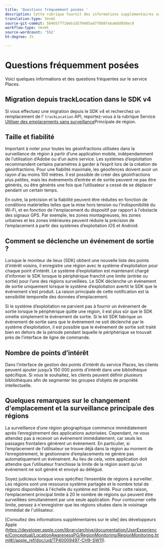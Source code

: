 ```yaml
---
title: 'Questions fréquemment posées '
description: Cette rubrique fournit des informations supplémentaires sur certaines questions fréquentes.
translation-type: tm+mt
source-git-commit: 5846577f10eb1d570465ad7f888feba6dd958ec9
workflow-type: tm+mt
source-wordcount: '552'
ht-degree: 1%

---
```



# Questions fréquemment posées 

Voici quelques informations et des questions fréquentes sur le service Places.

## Migration depuis trackLocation dans le SDK v4

Si vous effectuez une migration depuis le SDK v4 et recherchez un remplacement de l’ `trackLocation` API, reportez-vous à la rubrique Service [Utiliser des emplacements sans surveillance](use-places-without-active-monitoring.md)Principale de région.

## Taille et fiabilité

Important à noter pour toutes les géoinfractions utilisées dans la surveillance de région à partir d’une application mobile, indépendamment de l’utilisation d’Adobe ou d’un autre service. Les systèmes d’exploitation recommandent certains paramètres à garder à l’esprit lors de la création de géoinfractions. Pour une fiabilité maximale, les géoofences doivent avoir un rayon d&#39;au moins 100 mètres. Il est possible de créer des géoinfractions plus petites, mais les événements d’entrée et de sortie peuvent ne pas être générés, ou être générés une fois que l’utilisateur a cessé de se déplacer pendant un certain temps.

En outre, la précision et la fiabilité peuvent être réduites en fonction de conditions matérielles telles que la mise hors tension ou l&#39;indisponibilité du Wi-Fi, et en fonction de l&#39;emplacement du dispositif par rapport à l&#39;obstacle des signaux GPS. Par exemple, les zones montagneuses, les zones urbaines et les zones intérieures peuvent réduire la précision de l’emplacement à partir des systèmes d’exploitation iOS et Android.

## Comment se déclenche un événement de sortie ?

Lorsque le moniteur de lieux (SDK) obtient une nouvelle liste des points d’intérêt voisins, il enregistre une région avec le système d’exploitation pour chaque point d’intérêt. Le système d’exploitation est maintenant chargé d’informer le SDK lorsque le périphérique franchit une limite (entrée ou sortie) pour l’une des régions surveillées. Le SDK déclenche un événement de sortie uniquement lorsque le système d’exploitation avertit le SDK que le événement s’est produit. La raison principale de cette notification est la sensibilité temporelle des données d’emplacement.

Si le système d’exploitation ne parvient pas à fournir un événement de sortie lorsque le périphérique quitte une région, il est plus sûr que le SDK omette simplement le événement de sortie. Si le kit SDK fabrique un événement de sortie sans que le événement ne soit déclenché par le système d’exploitation, il est possible que le événement de sortie soit traité bien en dehors de la période pendant laquelle le périphérique se trouvait près de l’interface de ligne de commande.

## Nombre de points d’intérêt

Dans l’interface de gestion des points d’intérêt du service Places, les clients peuvent ajouter jusqu’à 150 000 points d’intérêt dans une bibliothèque spécifique. Si vous le souhaitez, les clients peuvent définir plusieurs bibliothèques afin de segmenter les groupes d’objets de propriété intellectuelle.

## Quelques remarques sur le changement d&#39;emplacement et la surveillance principale des régions

La surveillance d’une région géographique commence immédiatement après l’enregistrement des applications autorisées. Cependant, ne vous attendez pas à recevoir un événement immédiatement, car seuls les passages frontaliers génèrent un événement. En particulier, si l’emplacement de l’utilisateur se trouve déjà dans la région au moment de l’enregistrement, le gestionnaire d’emplacements ne génère pas automatiquement un événement. Au lieu de cela, votre application doit attendre que l’utilisateur franchisse la limite de la région avant qu’un événement ne soit généré et envoyé au délégué.

Soyez judicieux lorsque vous spécifiez l’ensemble de régions à surveiller. Les régions sont une ressource système partagée et le nombre total de régions disponibles à l&#39;échelle du système est limité. Pour cette raison, l’emplacement principal limite à 20 le nombre de régions qui peuvent être surveillées simultanément par une seule application. Pour contourner cette limite, pensez à n&#39;enregistrer que les régions situées dans le voisinage immédiat de l&#39;utilisateur.

[Consultez des informations supplémentaires sur le site] des développeurs Apple (https://developer.apple.com/library/archive/documentation/UserExperience/Conceptual/LocationAwarenessPG/RegionMonitoring/RegionMonitoring.html#//apple_ref/doc/uid/TP40009497-CH9-SW11).
